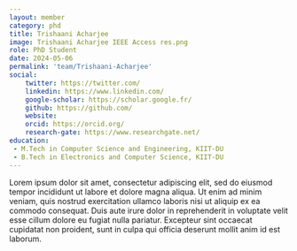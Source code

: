 ```yaml
---
layout: member
category: phd
title: Trishaani Acharjee
image: Trishaani Acharjee IEEE Access res.png
role: PhD Student
date: 2024-05-06
permalink: 'team/Trishaani-Acharjee'
social:
    twitter: https://twitter.com/
    linkedin: https://www.linkedin.com/
    google-scholar: https://scholar.google.fr/
    github: https://github.com/
    website:
    orcid: https://orcid.org/
    research-gate: https://www.researchgate.net/
education:
 - M.Tech in Computer Science and Engineering, KIIT-DU
 - B.Tech in Electronics and Computer Science, KIIT-DU
---
```


Lorem ipsum dolor sit amet, consectetur adipiscing elit, sed do eiusmod tempor incididunt ut labore et dolore magna aliqua. Ut enim ad minim veniam, quis nostrud exercitation ullamco laboris nisi ut aliquip ex ea commodo consequat. Duis aute irure dolor in reprehenderit in voluptate velit esse cillum dolore eu fugiat nulla pariatur. Excepteur sint occaecat cupidatat non proident, sunt in culpa qui officia deserunt mollit anim id est laborum.
